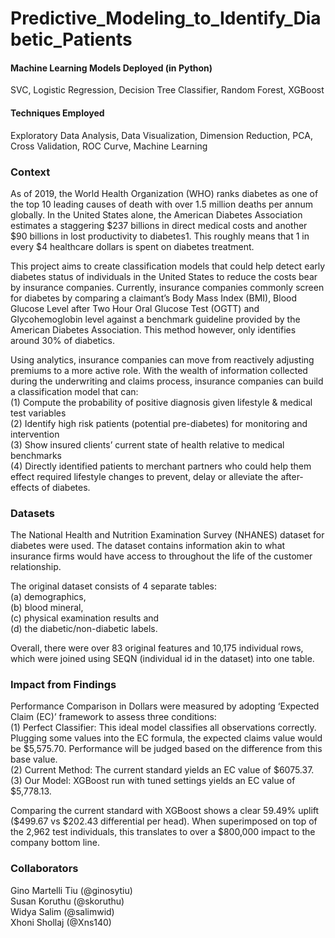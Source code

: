 # Predictive_Modeling_to_Identify_Diabetic_Patients

#### Machine Learning Models Deployed (in Python)
SVC, Logistic Regression, Decision Tree Classifier, Random Forest, XGBoost

#### Techniques Employed
Exploratory Data Analysis, Data Visualization, Dimension Reduction, PCA, Cross Validation, ROC Curve, Machine Learning

### Context
As of 2019, the World Health Organization (WHO) ranks diabetes as one of the top 10 leading causes of death with over 1.5 million deaths per annum globally. In the United States alone, the American Diabetes Association estimates a staggering $237 billions in direct medical costs and another $90 billions in lost productivity to diabetes1. This roughly means that 1 in every $4 healthcare dollars is spent on diabetes treatment.<br>

This project aims to create classification models that could help detect early diabetes status of individuals in the United States to reduce the costs bear by insurance companies. Currently, insurance companies commonly screen for diabetes by comparing a claimant’s Body Mass Index (BMI), Blood Glucose Level after Two Hour Oral Glucose Test (OGTT) and Glycohemoglobin level against a benchmark guideline provided by the American Diabetes Association. This method however, only identifies around 30% of diabetics. <br>

Using analytics, insurance companies can move from reactively adjusting premiums to a more active role. With the wealth of information collected during the underwriting and claims process, insurance companies can build a classification model that can:<br>
(1) Compute the probability of positive diagnosis given lifestyle & medical test variables <br>
(2) Identify high risk patients (potential pre-diabetes) for monitoring and intervention<br>
(3) Show insured clients’ current state of health relative to medical benchmarks<br>
(4) Directly identified patients to merchant partners who could help them effect required lifestyle changes to prevent, delay or alleviate the after-effects of diabetes.<br>

### Datasets
The National Health and Nutrition Examination Survey (NHANES) dataset for diabetes were used. The dataset contains information akin to what insurance firms would have access to throughout the life of the customer relationship.<br>

The original dataset consists of 4 separate tables: <br>
(a) demographics, <br>
(b) blood mineral, <br>
(c) physical examination results and <br>
(d) the diabetic/non-diabetic labels. <br>

Overall, there were over 83 original features and 10,175 individual rows, which were joined using SEQN (individual id in the dataset) into one table.

### Impact from Findings
Performance Comparison in Dollars were measured by adopting ‘Expected Claim (EC)’ framework to assess three conditions:<br>
(1) Perfect Classifier: This ideal model classifies all observations correctly. Plugging some values into the EC formula, the expected claims value would be $5,575.70. Performance will be judged based on the difference from this base value.<br>
(2) Current Method: The current standard yields an EC value of $6075.37.<br>
(3) Our Model: XGBoost run with tuned settings yields an EC value of $5,778.13.<br>

Comparing the current standard with XGBoost shows a clear 59.49% uplift ($499.67 vs $202.43 differential per head). When superimposed on top of the 2,962 test individuals, this translates to over a $800,000 impact to the company bottom line.
<br>
### Collaborators
Gino Martelli Tiu (@ginosytiu)<br>
Susan Koruthu (@skoruthu)<br>
Widya Salim (@salimwid)<br>
Xhoni Shollaj (@Xns140)<br>
